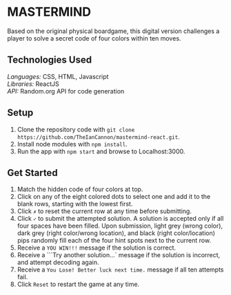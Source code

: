 # MASTERMIND #
Based on the original physical boardgame, this digital version challenges a player to solve a secret code of four colors within ten moves. 

## Technologies Used ##
_Languages:_ CSS, HTML, Javascript\
_Libraries:_ ReactJS\
_API:_ Random.org API for code generation

## Setup ##
1. Clone the repository code with ```git clone https://github.com/TheIanCannon/mastermind-react.git```.
2. Install node modules with ```npm install```.
3. Run the app with ```npm start``` and browse to Localhost:3000.

## Get Started ##
1. Match the hidden code of four colors at top.
2. Click on any of the eight colored dots to select one and add it to the blank rows, starting with the lowest first.
3. Click ```✗``` to reset the current row at any time before submitting.
4. Click ```✓``` to submit the attempted solution. A solution is accepted only if all four spaces have been filled. Upon submission, light grey (wrong color), dark grey (right color/wrong location), and black (right color/location) pips randomly fill each of the four hint spots next to the current row.
6. Receive a ```YOU WIN!!!``` message if the solution is correct. 
7. Receive a ```Try another solution...` message if the solution is incorrect, and attempt decoding again.
8. Receive a ```You Lose! Better luck next time.``` message if all ten attempts fail.
7. Click ```Reset``` to restart the game at any time.